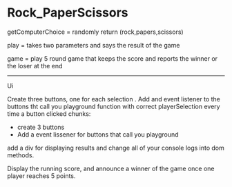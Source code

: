 # Rock_PaperScissors

getComputerChoice = randomly return (rock,papers,scissors) 

play = takes two parameters and says the result of the game

game = play 5 round game that keeps the score and reports the winner or the loser at the end 

---------
Ui

Create three buttons, one for each selection . Add and event listener to the buttons tht call you playground function with correct playerSelection every time a button clicked 
chunks:
- create 3 buttons
- Add a event lissener for buttons that call you playground


add a div for displaying results and change all of your console logs into dom methods.

Display the running score, and announce a winner of the game once one player reaches 5 points.
